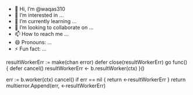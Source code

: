 - 👋 Hi, I’m @waqas310
- 👀 I’m interested in ...
- 🌱 I’m currently learning ...
- 💞️ I’m looking to collaborate on ...
- 📫 How to reach me ...
- 😄 Pronouns: ...
- ⚡ Fun fact: ...

<!---
waqas310/waqas310 is a ✨ special ✨ repository because its `README.md` (this file) appears on your GitHub profile.
You can click the Preview link to take a look at your changes.
--->
resultWorkerErr := make(chan error)
defer close(resultWorkerErr)
go func() {
	defer cancel()
	resultWorkerErr <- b.resultWorker(ctx)
}()

err := b.worker(ctx)
cancel()
if err == nil {
	return <-resultWorkerErr
}
return multierror.Append(err, <-resultWorkerErr)
